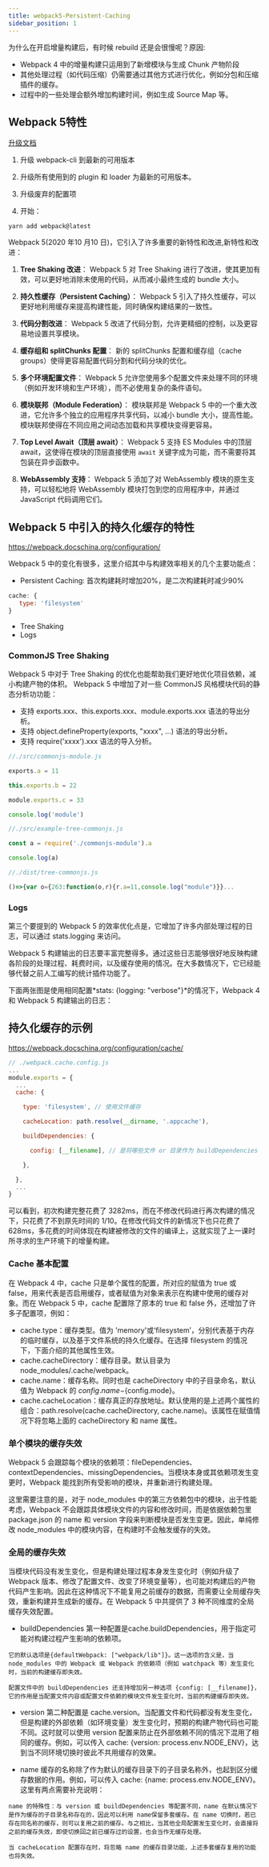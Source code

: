 ```yaml
---
title: webpack5-Persistent-Caching
sidebar_position: 1
---
```


为什么在开启增量构建后，有时候 rebuild 还是会很慢呢？原因:

* Webpack 4 中的增量构建只运用到了新增模块与生成 Chunk 产物阶段
* 其他处理过程（如代码压缩）仍需要通过其他方式进行优化，例如分包和压缩插件的缓存。
* 过程中的一些处理会额外增加构建时间，例如生成 Source Map 等。

## Webpack 5特性
[升级文档](https://webpack.docschina.org/migrate/5/)
1. 升级 webpack-cli 到最新的可用版本
2. 升级所有使用到的 plugin 和 loader 为最新的可用版本。
3. 升级废弃的配置项

4. 开始：
```
yarn add webpack@latest
```

Webpack 5(2020 年10 月10 日)，它引入了许多重要的新特性和改进,新特性和改进：
1. **Tree Shaking 改进**：
   Webpack 5 对 Tree Shaking 进行了改进，使其更加有效，可以更好地消除未使用的代码，从而减小最终生成的 bundle 大小。

2. **持久性缓存（Persistent Caching）**：
   Webpack 5 引入了持久性缓存，可以更好地利用缓存来提高构建性能，同时确保构建结果的一致性。

3. **代码分割改进**：
   Webpack 5 改进了代码分割，允许更精细的控制，以及更容易地设置共享模块。

4. **缓存组和 splitChunks 配置**：
   新的 splitChunks 配置和缓存组（cache groups）使得更容易配置代码分割和代码分块的优化。

5. **多个环境配置文件**：
   Webpack 5 允许您使用多个配置文件来处理不同的环境（例如开发环境和生产环境），而不必使用复杂的条件语句。

6. **模块联邦（Module Federation）**：
   模块联邦是 Webpack 5 中的一个重大改进，它允许多个独立的应用程序共享代码，以减小 bundle 大小，提高性能。模块联邦使得在不同应用之间动态加载和共享模块变得更容易。

7. **Top Level Await（顶层 await）**：
   Webpack 5 支持 ES Modules 中的顶层 await，这使得在模块的顶层直接使用 `await` 关键字成为可能，而不需要将其包装在异步函数中。

8. **WebAssembly 支持**：
   Webpack 5 添加了对 WebAssembly 模块的原生支持，可以轻松地将 WebAssembly 模块打包到您的应用程序中，并通过 JavaScript 代码调用它们。

## Webpack 5 中引入的持久化缓存的特性
https://webpack.docschina.org/configuration/

Webpack 5 中的变化有很多，这里介绍其中与构建效率相关的几个主要功能点：
* Persistent Caching: 首次构建耗时增加20%，是二次构建耗时减少90%
```js
cache: {
   type: 'filesystem'
}
```
* Tree Shaking
* Logs


### CommonJS Tree Shaking
Webpack 5 中对于 Tree Shaking 的优化也能帮助我们更好地优化项目依赖，减小构建产物的体积。
Webpack 5 中增加了对一些 CommonJS 风格模块代码的静态分析功功能：
* 支持 exports.xxx、this.exports.xxx、module.exports.xxx 语法的导出分析。
* 支持 object.defineProperty(exports, "xxxx", ...) 语法的导出分析。
* 支持 require('xxxx').xxx 语法的导入分析。
```js
//./src/commonjs-module.js

exports.a = 11

this.exports.b = 22

module.exports.c = 33

console.log('module')

//./src/example-tree-commonjs.js

const a = require('./commonjs-module').a

console.log(a)

//./dist/tree-commonjs.js

()=>{var o={263:function(o,r){r.a=11,console.log("module")}}...
```

### Logs
第三个要提到的 Webpack 5 的效率优化点是，它增加了许多内部处理过程的日志，可以通过 stats.logging 来访问。

Webpack 5 构建输出的日志要丰富完整得多。通过这些日志能够很好地反映构建各阶段的处理过程、耗费时间，以及缓存使用的情况。在大多数情况下，它已经能够代替之前人工编写的统计插件功能了。

下面两张图是使用相同配置*stats: {logging: "verbose"}*的情况下，Webpack 4 和 Webpack 5 构建输出的日志：


## 持久化缓存的示例
https://webpack.docschina.org/configuration/cache/

```js
// ./webpack.cache.config.js
...
module.exports = {
  ...
  cache: {

    type: 'filesystem', // 使用文件缓存

    cacheLocation: path.resolve(__dirname, '.appcache'),

    buildDependencies: {

      config: [__filename], // 是将哪些文件 or 目录作为 buildDependencies 如果文件发生改变，则缓存失效

    },

  },
  ...
}
```

可以看到，初次构建完整花费了 3282ms，而在不修改代码进行再次构建的情况下，只花费了不到原先时间的 1/10。在修改代码文件的新情况下也只花费了 628ms，多花费的时间体现在构建被修改的文件的编译上，这就实现了上一课时所寻求的生产环境下的增量构建。


### Cache 基本配置
在 Webpack 4 中，cache 只是单个属性的配置，所对应的赋值为 true 或 false，用来代表是否启用缓存，或者赋值为对象来表示在构建中使用的缓存对象。而在 Webpack 5 中，cache 配置除了原本的 true 和 false 外，还增加了许多子配置项，例如：
* cache.type：缓存类型。值为 'memory'或‘filesystem’，分别代表基于内存的临时缓存，以及基于文件系统的持久化缓存。在选择 filesystem 的情况下，下面介绍的其他属性生效。
* cache.cacheDirectory：缓存目录。默认目录为 node_modules/.cache/webpack。
* cache.name：缓存名称。同时也是 cacheDirectory 中的子目录命名，默认值为 Webpack 的 ${config.name}-${config.mode}。
* cache.cacheLocation：缓存真正的存放地址。默认使用的是上述两个属性的组合：path.resolve(cache.cacheDirectory, cache.name)。该属性在赋值情况下将忽略上面的 cacheDirectory 和 name 属性。

### 单个模块的缓存失效
Webpack 5 会跟踪每个模块的依赖项：fileDependencies、contextDependencies、missingDependencies。当模块本身或其依赖项发生变更时，Webpack 能找到所有受影响的模块，并重新进行构建处理。

这里需要注意的是，对于 node_modules 中的第三方依赖包中的模块，出于性能考虑，Webpack 不会跟踪具体模块文件的内容和修改时间，而是依据依赖包里package.json 的 name 和 version 字段来判断模块是否发生变更。因此，单纯修改 node_modules 中的模块内容，在构建时不会触发缓存的失效。

### 全局的缓存失效
当模块代码没有发生变化，但是构建处理过程本身发生变化时（例如升级了 Webpack 版本、修改了配置文件、改变了环境变量等），也可能对构建后的产物代码产生影响。因此在这种情况下不能复用之前缓存的数据，而需要让全局缓存失效，重新构建并生成新的缓存。在 Webpack 5 中共提供了 3 种不同维度的全局缓存失效配置。

* buildDependencies
第一种配置是cache.buildDependencies，用于指定可能对构建过程产生影响的依赖项。
```
它的默认选项是{defaultWebpack: ["webpack/lib"]}。这一选项的含义是，当 node_modules 中的 Webpack 或 Webpack 的依赖项（例如 watchpack 等）发生变化时，当前的构建缓存即失效。

配置文件中的 buildDependencies 还支持增加另一种选项 {config: [__filename]}，它的作用是当配置文件内容或配置文件依赖的模块文件发生变化时，当前的构建缓存即失效。
```
* version
第二种配置是 cache.version。当配置文件和代码都没有发生变化，但是构建的外部依赖（如环境变量）发生变化时，预期的构建产物代码也可能不同。这时就可以使用 version 配置来防止在外部依赖不同的情况下混用了相同的缓存。例如，可以传入 cache: {version: process.env.NODE_ENV}，达到当不同环境切换时彼此不共用缓存的效果。

* name
缓存的名称除了作为默认的缓存目录下的子目录名称外，也起到区分缓存数据的作用。例如，可以传入 cache: {name: process.env.NODE_ENV}。这里有两点需要补充说明：
```
name 的特殊性：与 version 或 buildDependencies 等配置不同，name 在默认情况下是作为缓存的子目录名称存在的，因此可以利用 name保留多套缓存。在 name 切换时，若已存在同名称的缓存，则可以复用之前的缓存。与之相比，当其他全局配置发生变化时，会直接将之前的缓存失效，即使切换回之前已缓存过的设置，也会当作无缓存处理。

当 cacheLocation 配置存在时，将忽略 name 的缓存目录功能，上述多套缓存复用的功能也将失效。
```
